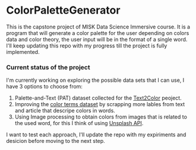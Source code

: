 # ColorPaletteGenerator
This is the capstone project of MISK Data Science Immersive course. It is a program that will generate a color palette for the user depending on colors data and color theory, the user input will be in the format of a single word. I'll keep updating this repo with my progress till the project is fully implemented. 

### Current status of the project
I'm currently working on exploring the possible data sets that I can use, I have 3 options to choose from:
  1. Palette-and-Text (PAT) dataset collected for the [Text2Color](https://github.com/awesome-davian/Text2Colors) peoject.
  2. Improving the [color terms dataset](https://www.kaggle.com/rtatman/color-terms-dataset) by scrapping more lables from text and article that descripe colors in words.
  3. Using Image processing to obtain colors from images that is related to the used word, for this I think of using [Unsplash API](https://unsplash.com/developers).
 
I want to test each approach, I'll update the repo with my expiriments and desicion before moving to the next step.
